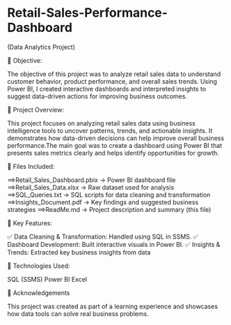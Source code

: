 # Retail-Sales-Performance-Dashboard
(Data Analytics Project)

🎯 Objective:

The objective of this project was to analyze retail sales data to understand customer behavior, product performance, and overall sales trends. Using Power BI, I created interactive dashboards and interpreted insights to suggest data-driven actions for improving business outcomes.

📁 Project Overview:

This project focuses on analyzing retail sales data using business intelligence tools to uncover patterns, trends, and actionable insights. It demonstrates how data-driven decisions can help improve overall business performance.The main goal was to create a dashboard using Power BI that presents sales metrics clearly and helps identify opportunities for growth.

📂 Files Included:

==>Retail_Sales_Dashboard.pbix → Power BI dashboard file
==>Retail_Sales_Data.xlsx → Raw dataset used for analysis
==>SQL_Queries.txt → SQL scripts for data cleaning and transformation
==>Insights_Document.pdf → Key findings and suggested business strategies
==>ReadMe.md → Project description and summary (this file)

🔑 Key Features:

✅ Data Cleaning & Transformation: Handled using SQL in SSMS.
✅ Dashboard Development: Built interactive visuals in Power BI.
✅ Insights & Trends: Extracted key business insights from data

🚀 Technologies Used:

SQL (SSMS)
Power BI
Excel

📎 Acknowledgements

This project was created as part of a learning experience and showcases how data tools can solve real business problems.



